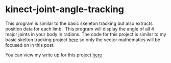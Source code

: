 # kinect-joint-angle-tracking

This program is similar to the basic skeleton tracking but also extracts position data for each limb.  This program will display the angle of all 4 major joints in your body in radians. The code for this project is similar to my basic skelton tracking project <a href="http://blog.lmerza.com/?p=89">here</a> so only the vector mathematics will be focused on in this post.

You can view my write up for this project [here](https://blog.lmerza.com/?p=95) 
